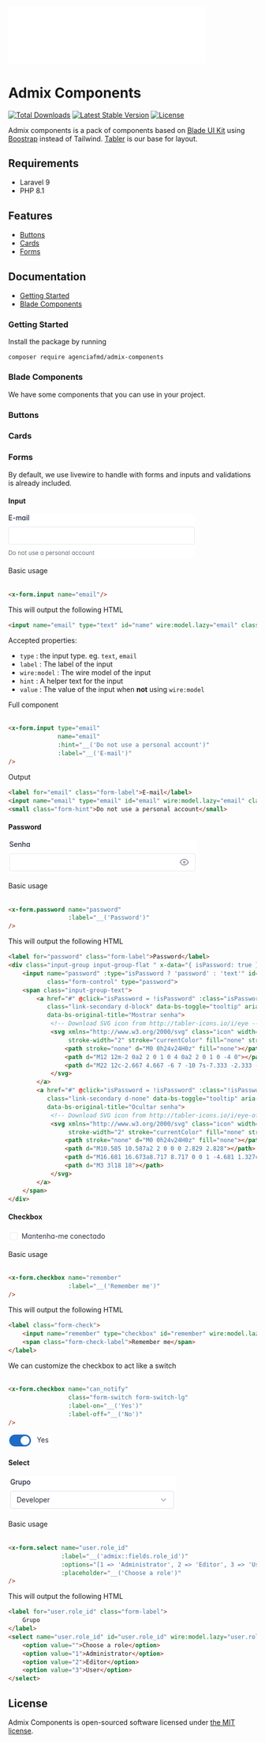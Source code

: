 <a href="https://fmd.ag" target="_blank"><img src="https://github.com/agenciafmd/admix/raw/master/resources/images/fmd.svg" width="400" alt="Logo da F&MD"></a>

# Admix Components

<a href="https://packagist.org/packages/agenciafmd/admix-components"><img src="https://img.shields.io/packagist/dt/agenciafmd/admix-components" alt="Total Downloads"></a>
<a href="https://packagist.org/packages/agenciafmd/admix-components"><img src="https://img.shields.io/packagist/v/agenciafmd/admix-components" alt="Latest Stable Version"></a>
<a href="https://packagist.org/packages/agenciafmd/admix-components"><img src="https://img.shields.io/packagist/l/agenciafmd/admix-components" alt="License"></a>

Admix components is a pack of components based on [Blade UI Kit](https://blade-ui-kit.com/)
using [Boostrap](https://getbootstrap.com/) instead of Tailwind. [Tabler](https://tabler.github.io/) is our base for
layout.

## Requirements

- Laravel 9
- PHP 8.1

## Features

- [Buttons](#buttons)
- [Cards](#cards)
- [Forms](#forms)

## Documentation

- [Getting Started](#getting-started)
- [Blade Components](#blade-components)

### Getting Started

Install the package by running

```console
composer require agenciafmd/admix-components
```

### Blade Components

We have some components that you can use in your project.

### Buttons

### Cards

### Forms

By default, we use livewire to handle with forms and inputs and validations is already included.

#### Input

![form.input](docs/blade-components-form-input.png)

Basic usage

```html

<x-form.input name="email"/>
```

This will output the following HTML

```html
<input name="email" type="text" id="name" wire:model.lazy="email" class="form-control">
```

Accepted properties:

- `type` : the input type. eg. `text`, `email`
- `label` : The label of the input
- `wire:model` : The wire model of the input
- `hint` : A helper text for the input
- `value` : The value of the input when **not** using `wire:model`

Full component

```html

<x-form.input type="email"
              name="email"
              :hint="__('Do not use a personal account')"
              :label="__('E-mail')"
/>
```

Output

```html
<label for="email" class="form-label">E-mail</label>
<input name="email" type="email" id="email" wire:model.lazy="email" class="form-control">
<small class="form-hint">Do not use a personal account</small>
```

#### Password

![form.password](docs/blade-components-form-password.png)

Basic usage

```html

<x-form.password name="password"
                 :label="__('Password')"
/>
```

This will output the following HTML

```html
<label for="password" class="form-label">Password</label>
<div class="input-group input-group-flat " x-data="{ isPassword: true }">
    <input name="password" :type="isPassword ? 'password' : 'text'" id="password" wire:model.lazy="password"
           class="form-control" type="password">
    <span class="input-group-text">
        <a href="#" @click="isPassword = !isPassword" :class="isPassword ? 'd-block' : 'd-none'"
           class="link-secondary d-block" data-bs-toggle="tooltip" aria-label="Mostrar senha"
           data-bs-original-title="Mostrar senha">
            <!-- Download SVG icon from http://tabler-icons.io/i/eye -->
            <svg xmlns="http://www.w3.org/2000/svg" class="icon" width="24" height="24" viewBox="0 0 24 24"
                 stroke-width="2" stroke="currentColor" fill="none" stroke-linecap="round" stroke-linejoin="round">
                <path stroke="none" d="M0 0h24v24H0z" fill="none"></path>
                <path d="M12 12m-2 0a2 2 0 1 0 4 0a2 2 0 1 0 -4 0"></path>
                <path d="M22 12c-2.667 4.667 -6 7 -10 7s-7.333 -2.333 -10 -7c2.667 -4.667 6 -7 10 -7s7.333 2.333 10 7"></path>
            </svg>
        </a>
        <a href="#" @click="isPassword = !isPassword" :class="!isPassword ? 'd-block' : 'd-none'"
           class="link-secondary d-none" data-bs-toggle="tooltip" aria-label="Ocultar senha"
           data-bs-original-title="Ocultar senha">
            <!-- Download SVG icon from http://tabler-icons.io/i/eye-off -->
            <svg xmlns="http://www.w3.org/2000/svg" class="icon" width="24" height="24" viewBox="0 0 24 24"
                 stroke-width="2" stroke="currentColor" fill="none" stroke-linecap="round" stroke-linejoin="round">
                <path stroke="none" d="M0 0h24v24H0z" fill="none"></path>
                <path d="M10.585 10.587a2 2 0 0 0 2.829 2.828"></path>
                <path d="M16.681 16.673a8.717 8.717 0 0 1 -4.681 1.327c-3.6 0 -6.6 -2 -9 -6c1.272 -2.12 2.712 -3.678 4.32 -4.674m2.86 -1.146a9.055 9.055 0 0 1 1.82 -.18c3.6 0 6.6 2 9 6c-.666 1.11 -1.379 2.067 -2.138 2.87"></path>
                <path d="M3 3l18 18"></path>
            </svg>
        </a>
    </span>
</div>
```

#### Checkbox

![form.checkbox](docs/blade-components-form-checkbox.png)

Basic usage

```html

<x-form.checkbox name="remember"
                 :label="__('Remember me')"
/>
```

This will output the following HTML

```html
<label class="form-check">
    <input name="remember" type="checkbox" id="remember" wire:model.lazy="remember" class="form-check-input">
    <span class="form-check-label">Remember me</span>
</label>
```

We can customize the checkbox to act like a switch

```html

<x-form.checkbox name="can_notify"
                 class="form-switch form-switch-lg"
                 :label-on="__('Yes')"
                 :label-off="__('No')"
/>
```

![blade-components-form-checkbox-switch](docs/blade-components-form-checkbox-switch.png)

#### Select

![form.select](docs/blade-components-form-select.png)

Basic usage

```html

<x-form.select name="user.role_id"
               :label="__('admix::fields.role_id')"
               :options="[1 => 'Administrator', 2 => 'Editor', 3 => 'User']"
               :placeholder="__('Choose a role')"
/>
```

This will output the following HTML

```html
<label for="user.role_id" class="form-label">
    Grupo
</label>
<select name="user.role_id" id="user.role_id" wire:model.lazy="user.role_id" class="form-select">
    <option value="">Choose a role</option>
    <option value="1">Administrator</option>
    <option value="2">Editor</option>
    <option value="3">User</option>
</select>
```


## License

Admix Components is open-sourced software licensed under [the MIT license](LICENSE.md).
